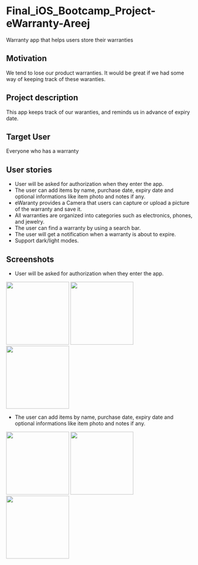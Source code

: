 # Final_iOS_Bootcamp_Project-eWarranty-Areej
Warranty app that helps users store their warranties

## Motivation
We tend to lose our product warranties. It would be great if we had some way of keeping track of these waranties.


## Project description
This app keeps track of our waranties, and reminds us in advance of expiry date.


## Target User
Everyone who has a warranty


## User stories
   - User will be asked for authorization when they enter the app.
   - The user can add items by name, purchase date, expiry date and optional informations like item photo and notes if any.
   - eWaranty provides a Camera that users can capture or upload a picture of the warranty and save it.
   - All warranties are organized into categories such as electronics, phones, and jewelry.
   - The user can find a warranty by using a search bar.
   - The user will get a notification when a warranty is about to expire.
   - Support dark/light modes.
   
   
   ## Screenshots
   - User will be asked for authorization when they enter the app.
   
   <img src="https://user-images.githubusercontent.com/90204829/151798842-e990fbea-146c-4cc9-b972-490b21f05935.png"  width="170" height=“350”> <img src="https://user-images.githubusercontent.com/90204829/151799087-cec5ebfb-5509-4985-ada2-1ffc2b73eabc.png"  width="170" height=“350”> <img src="https://user-images.githubusercontent.com/90204829/151799137-c22f6342-6e20-4bd4-89ce-85c420d4fd59.png"  width="170" height=“350”>
   
   
  - The user can add items by name, purchase date, expiry date and optional informations like item photo and notes if any.
  
  <img src="https://user-images.githubusercontent.com/90204829/151803518-5e2958bd-dd5f-43ea-8448-96f5cd34dc60.png"  width="170" height=“350”> <img src="https://user-images.githubusercontent.com/90204829/151803614-9838bb65-ac15-4749-86ec-0d6ee89c42ae.png"  width="170" height=“350”> <img src="https://user-images.githubusercontent.com/90204829/151803736-c44740a4-2f55-4670-abb4-0f47c37c4efc.png"  width="170" height=“350”>
